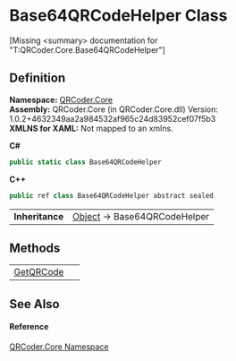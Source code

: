 # Base64QRCodeHelper Class


\[Missing &lt;summary&gt; documentation for "T:QRCoder.Core.Base64QRCodeHelper"\]



## Definition
**Namespace:** <a href="N_QRCoder_Core.md">QRCoder.Core</a>  
**Assembly:** QRCoder.Core (in QRCoder.Core.dll) Version: 1.0.2+4632349aa2a984532af965c24d83952cef07f5b3  
**XMLNS for XAML:** Not mapped to an xmlns.

**C#**
``` C#
public static class Base64QRCodeHelper
```
**C++**
``` C++
public ref class Base64QRCodeHelper abstract sealed
```

<table><tr><td><strong>Inheritance</strong></td><td><a href="https://learn.microsoft.com/dotnet/api/system.object" target="_blank" rel="noopener noreferrer">Object</a>  →  Base64QRCodeHelper</td></tr>
</table>



## Methods
<table>
<tr>
<td><a href="M_QRCoder_Core_Base64QRCodeHelper_GetQRCode.md">GetQRCode</a></td>
<td> </td></tr>
</table>

## See Also


#### Reference
<a href="N_QRCoder_Core.md">QRCoder.Core Namespace</a>  
